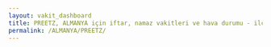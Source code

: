 ```yaml
---
layout: vakit_dashboard
title: PREETZ, ALMANYA için iftar, namaz vakitleri ve hava durumu - ilçe/eyalet seç
permalink: /ALMANYA/PREETZ/
---
```


<script type="text/javascript">
  var GLOBAL_COUNTRY = 'ALMANYA';
  var GLOBAL_CITY = 'PREETZ';
  var GLOBAL_STATE = '';
  var lat = 72;
  var lon = 21;
</script>
